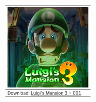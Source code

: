 <!--luigis-mansion3-->

| ![Luigi's Mansion 3 - 001](/icon/preview/l/luigis-mansion3-icon-001[0100DCA0064A6000].jpg) |
| --- |
| Download: [Luigi's Mansion 3 - 001](../../../raw/main/icon/zip/luigis-mansion3-icon-001[0100DCA0064A6000].zip) |
